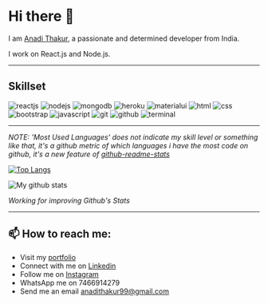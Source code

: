 # Hi there 👋

I am [Anadi Thakur](https://anadi9.github.io/Portfolio/), a passionate and determined developer from India.

I work on React.js and Node.js.
***

## Skillset
![reactjs](https://img.icons8.com/color/1x/react-native.png) ![nodejs](https://img.icons8.com/color/1x/nodejs.png)  ![mongodb](https://img.icons8.com/color/1x/mongodb.png) ![heroku](https://img.icons8.com/color/1x/heroku.png) ![materialui](https://img.icons8.com/color/1x/material-ui.png) ![html](https://img.icons8.com/color/1x/html-5.png) ![css](https://img.icons8.com/color/1x/css3.png)  ![bootstrap](https://img.icons8.com/color/1x/bootstrap.png) ![javascript](https://img.icons8.com/color/1x/javascript.png) ![git](https://img.icons8.com/color/1x/git.png) ![github](https://img.icons8.com/material-outlined/2x/github.png) ![terminal](https://img.icons8.com/color/1x/console.png)
***

*NOTE: 'Most Used Languages' does not indicate my skill level or something like that, it's a github metric of which languages i have the most code on github, it's a new feature of [github-readme-stats](https://github.com/anuraghazra/github-readme-stats)*

[![Top Langs](https://github-readme-stats.vercel.app/api/top-langs/?username=Anadi9&layout=compact&theme=chartreuse-dark)](https://github.com/anuraghazra/github-readme-stats)

![My github stats](https://github-readme-stats.vercel.app/api?username=Anadi9&count_private=true&show_icons=true&theme=chartreuse-dark)

*Working for improving Github's Stats*

***

## 📫 How to reach me:
<ul>
  <li>Visit my <a href="https://anadi9.github.io/Portfolio/">portfolio</a></li>
  <li>Connect with me on <a href="https://www.linkedin.com/in/anadi-thakur-92163316b/">Linkedin</a></li>
  <li>Follow me on <a href="https://www.instagram.com/anadi_thakur_9/">Instagram</a></li>
  <li>WhatsApp me on <a>7466914279</a></li>
  <li>Send me an email <a href="mailto:anadithakur99@gmail.com">anadithakur99@gmail.com</a></li>
</ul>
